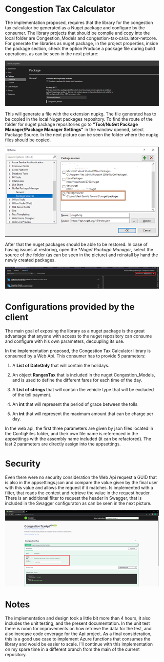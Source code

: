 # Congestion Tax Calculator

The implementation proposed, requires that the library for the congestion tax calculator be generated as a Nuget package and 
configure by the consumer. The library projects that should be compile and copy into the local folder are Congestion_Models 
and congestion-tax-calculator-netcore. For generate the libraries as nuget package, in the project properties, inside the package section, check the option Produce a package file during build operations, as can be seen in the next picture:

![alt text](https://github.com/camilofg/congestion-tax-calculator/blob/main/netcore/Images/GenerateNugetPackage.png?raw=true)

This will generate a file with the extension nupkg. The file generated has to be copied in the local Nuget packages repository. To find the route of the folder for nuget package repositories go to **"Tool/NuGet Package Manager/Package Manager Settings"** in the window opened, select Package Source. In the next picture can be seen the folder where the nupkg files should be copied.

![alt text](https://github.com/camilofg/congestion-tax-calculator/blob/main/netcore/Images/NugetFolder.png?raw=true)

After that the nuget packages should be able to be restored. In case of having issues at restoring, open the **Nuget Package Manager*, select the source of the folder (as can be seen in the picture) and reinstall by hand the newly created packages. 

![alt text](https://github.com/camilofg/congestion-tax-calculator/blob/main/netcore/Images/NugetPackageManager.png?raw=true)


# Configurations provided by the client

The main goal of exposing the library as a nuget package is the great advantage that anyone with access to the nuget repository can consume and configure with his own parameters, decoupling its use. 

In the implementation proposed, the Congestion Tax Calculator library is consumed by a Web Api. This consumer has to provide 5 parameters:

1. A **List of DateOnly** that will contain the holidays.

2. An object **RangesTax** that is included in the nuget Congestion_Models, and is used to define the different fares for each time of the day.

3. A **List of strings** that will contain the vehicle type that will be excluded of the toll payment.

4. An **int** that will represent the period of grace between the tolls.

5. An **int** that will represent the maximum amount that can be charge per day.


In the web api, the first three parameters are given by json files located in the ConfigFiles folder, and their own file name is referenced in the appsettings with the assembly name included (it can be refactored). The last 2 parameters are directly assign into the appsettings.


# Security

Even there were no security consideration the Web Api request a GUID that is also in the appsettings.json and compare the value given by the final user with this value and allows the request if it matches. Is implemented with a filter, that reads the context and retrieve the value in the request header. There is an additional filter to request the header in Swagger, that is included in the Swagger configuraton as can be seen in the next picture.

![alt text](https://github.com/camilofg/congestion-tax-calculator/blob/main/netcore/Images/KeyAuthHeader.png?raw=true)

# Notes

The implementation and design took a little bit more than 4 hours, it also includes the unit testing, and the present documentation. In the unit test there is room for improvements on how retrieve the data for the test, and also increase code coverage for the Api project. 
As a final consideration, this is a good use case to implement Azure functions that consumes the library and would be easier to scale. I'll continue with this implementation on my spare time in a different branch from the main of the current repository.
